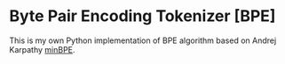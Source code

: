 # Byte Pair Encoding Tokenizer [BPE]
This is my own Python implementation of BPE algorithm based on Andrej Karpathy [minBPE](https://github.com/karpathy/minbpe).
